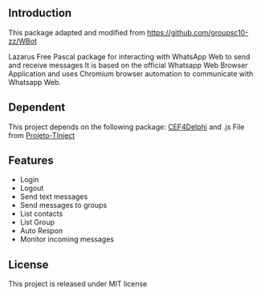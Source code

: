 ## Introduction

This package adapted and modified from https://github.com/groupsc10-zz/WBot

Lazarus Free Pascal package for interacting with WhatsApp Web to send and receive messages
It is based on the official Whatsapp Web Browser Application and uses Chromium browser automation to communicate with Whatsapp Web.

## Dependent

This project depends on the following package: [CEF4Delphi](https://github.com/salvadordf/CEF4Delphi) and .js File from [Projeto-TInject](https://raw.githubusercontent.com/mikelustosa/Projeto-TInject/master/Source/JS/js.abr)

## Features

- Login
- Logout
- Send text messages
- Send messages to groups
- List contacts
- List Group
- Auto Respon
- Monitor incoming messages

## License
This project is released under MIT license
